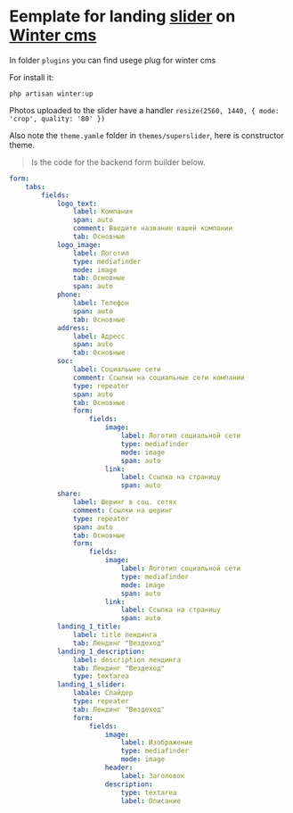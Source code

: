 # Еemplate for landing [slider](https://github.com/8Panteon8/slider) on [Winter cms](https://wintercms.com)


In folder `plugins` you can find usege plug for winter cms 

For install it:
```shell
php artisan winter:up
```



Photos uploaded to the slider have a handler `resize(2560, 1440, { mode: 'crop', quality: '80' })`



Also note the `theme.yamle` folder in `themes/superslider`, here is constructor theme.

>Is the code for the backend form builder below.

```yaml
form:
    tabs:
        fields:
            logo_text:
                label: Компания
                span: auto
                comment: Введите название вашей компании
                tab: Основные
            logo_image:
                label: Логотип
                type: mediafinder
                mode: image
                tab: Основные
                span: auto
            phone:
                label: Телефон
                span: auto
                tab: Основные
            address:
                label: Адресс
                span: auto
                tab: Основные
            soc:
                label: Социальыне сети
                comment: Ссылки на социальные сети компании
                type: repeater
                span: auto
                tab: Основные
                form:
                    fields:
                        image:
                            label: Логотип социальной сети
                            type: mediafinder
                            mode: image
                            span: auto
                        link:
                            label: Ссылка на страницу
                            span: auto
            share:
                label: Шеринг в соц. сетях
                comment: Ссылки на шеринг
                type: repeater
                span: auto
                tab: Основные
                form:
                    fields:
                        image:
                            label: Логотип социальной сети
                            type: mediafinder
                            mode: image
                            span: auto
                        link:
                            label: Ссылка на страницу
                            span: auto
            landing_1_title:
                label: title лендинга
                tab: Лендинг "Вездеход"
            landing_1_description:
                label: description лендинга
                tab: Лендинг "Вездеход"
                type: textarea
            landing_1_slider:
                labale: Слайдер
                type: repeater
                tab: Лендинг "Вездеход"
                form:
                    fields:
                        image:
                            label: Изображение
                            type: mediafinder
                            mode: image
                        header:
                            label: Заголовок
                        description:
                            type: textarea
                            label: Описание
```
 

